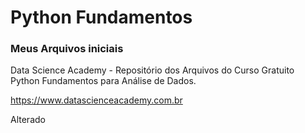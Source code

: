 # Python Fundamentos

### Meus Arquivos iniciais

Data Science Academy - Repositório dos Arquivos do Curso Gratuito Python Fundamentos para Análise de Dados.

https://www.datascienceacademy.com.br

Alterado




